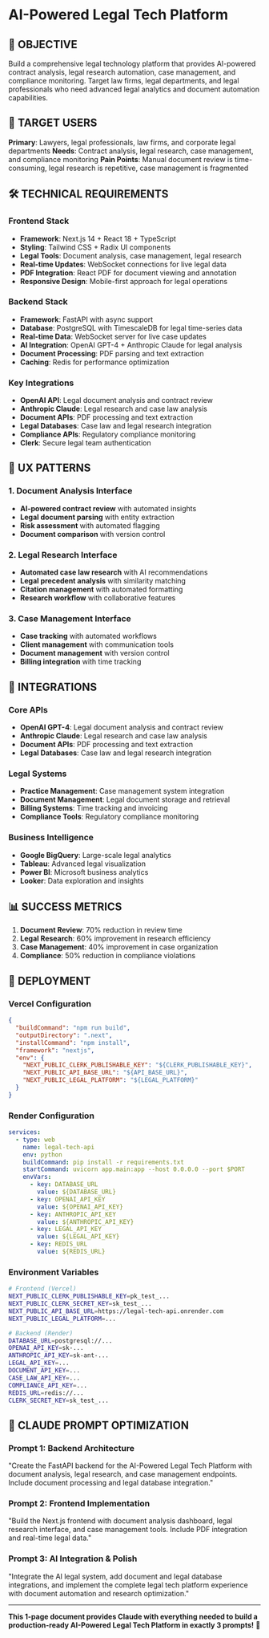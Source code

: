 # AI-Powered Legal Tech Platform

## 🎯 OBJECTIVE
Build a comprehensive legal technology platform that provides AI-powered contract analysis, legal research automation, case management, and compliance monitoring. Target law firms, legal departments, and legal professionals who need advanced legal analytics and document automation capabilities.

## 👥 TARGET USERS
**Primary**: Lawyers, legal professionals, law firms, and corporate legal departments
**Needs**: Contract analysis, legal research, case management, and compliance monitoring
**Pain Points**: Manual document review is time-consuming, legal research is repetitive, case management is fragmented

## 🛠️ TECHNICAL REQUIREMENTS

### Frontend Stack
- **Framework**: Next.js 14 + React 18 + TypeScript
- **Styling**: Tailwind CSS + Radix UI components
- **Legal Tools**: Document analysis, case management, legal research
- **Real-time Updates**: WebSocket connections for live legal data
- **PDF Integration**: React PDF for document viewing and annotation
- **Responsive Design**: Mobile-first approach for legal operations

### Backend Stack
- **Framework**: FastAPI with async support
- **Database**: PostgreSQL with TimescaleDB for legal time-series data
- **Real-time Data**: WebSocket server for live case updates
- **AI Integration**: OpenAI GPT-4 + Anthropic Claude for legal analysis
- **Document Processing**: PDF parsing and text extraction
- **Caching**: Redis for performance optimization

### Key Integrations
- **OpenAI API**: Legal document analysis and contract review
- **Anthropic Claude**: Legal research and case law analysis
- **Document APIs**: PDF processing and text extraction
- **Legal Databases**: Case law and legal research integration
- **Compliance APIs**: Regulatory compliance monitoring
- **Clerk**: Secure legal team authentication

## 🎨 UX PATTERNS

### 1. Document Analysis Interface
- **AI-powered contract review** with automated insights
- **Legal document parsing** with entity extraction
- **Risk assessment** with automated flagging
- **Document comparison** with version control

### 2. Legal Research Interface
- **Automated case law research** with AI recommendations
- **Legal precedent analysis** with similarity matching
- **Citation management** with automated formatting
- **Research workflow** with collaborative features

### 3. Case Management Interface
- **Case tracking** with automated workflows
- **Client management** with communication tools
- **Document management** with version control
- **Billing integration** with time tracking

## 🔗 INTEGRATIONS

### Core APIs
- **OpenAI GPT-4**: Legal document analysis and contract review
- **Anthropic Claude**: Legal research and case law analysis
- **Document APIs**: PDF processing and text extraction
- **Legal Databases**: Case law and legal research integration

### Legal Systems
- **Practice Management**: Case management system integration
- **Document Management**: Legal document storage and retrieval
- **Billing Systems**: Time tracking and invoicing
- **Compliance Tools**: Regulatory compliance monitoring

### Business Intelligence
- **Google BigQuery**: Large-scale legal analytics
- **Tableau**: Advanced legal visualization
- **Power BI**: Microsoft business analytics
- **Looker**: Data exploration and insights

## 📊 SUCCESS METRICS
1. **Document Review**: 70% reduction in review time
2. **Legal Research**: 60% improvement in research efficiency
3. **Case Management**: 40% improvement in case organization
4. **Compliance**: 50% reduction in compliance violations

## 🚀 DEPLOYMENT

### Vercel Configuration
```json
{
  "buildCommand": "npm run build",
  "outputDirectory": ".next",
  "installCommand": "npm install",
  "framework": "nextjs",
  "env": {
    "NEXT_PUBLIC_CLERK_PUBLISHABLE_KEY": "${CLERK_PUBLISHABLE_KEY}",
    "NEXT_PUBLIC_API_BASE_URL": "${API_BASE_URL}",
    "NEXT_PUBLIC_LEGAL_PLATFORM": "${LEGAL_PLATFORM}"
  }
}
```

### Render Configuration
```yaml
services:
  - type: web
    name: legal-tech-api
    env: python
    buildCommand: pip install -r requirements.txt
    startCommand: uvicorn app.main:app --host 0.0.0.0 --port $PORT
    envVars:
      - key: DATABASE_URL
        value: ${DATABASE_URL}
      - key: OPENAI_API_KEY
        value: ${OPENAI_API_KEY}
      - key: ANTHROPIC_API_KEY
        value: ${ANTHROPIC_API_KEY}
      - key: LEGAL_API_KEY
        value: ${LEGAL_API_KEY}
      - key: REDIS_URL
        value: ${REDIS_URL}
```

### Environment Variables
```bash
# Frontend (Vercel)
NEXT_PUBLIC_CLERK_PUBLISHABLE_KEY=pk_test_...
NEXT_PUBLIC_CLERK_SECRET_KEY=sk_test_...
NEXT_PUBLIC_API_BASE_URL=https://legal-tech-api.onrender.com
NEXT_PUBLIC_LEGAL_PLATFORM=...

# Backend (Render)
DATABASE_URL=postgresql://...
OPENAI_API_KEY=sk-...
ANTHROPIC_API_KEY=sk-ant-...
LEGAL_API_KEY=...
DOCUMENT_API_KEY=...
CASE_LAW_API_KEY=...
COMPLIANCE_API_KEY=...
REDIS_URL=redis://...
CLERK_SECRET_KEY=sk_test_...
```

## 🎯 CLAUDE PROMPT OPTIMIZATION

### Prompt 1: Backend Architecture
"Create the FastAPI backend for the AI-Powered Legal Tech Platform with document analysis, legal research, and case management endpoints. Include document processing and legal database integration."

### Prompt 2: Frontend Implementation
"Build the Next.js frontend with document analysis dashboard, legal research interface, and case management tools. Include PDF integration and real-time legal data."

### Prompt 3: AI Integration & Polish
"Integrate the AI legal system, add document and legal database integrations, and implement the complete legal tech platform experience with document automation and research optimization."

---

**This 1-page document provides Claude with everything needed to build a production-ready AI-Powered Legal Tech Platform in exactly 3 prompts!** 🚀
